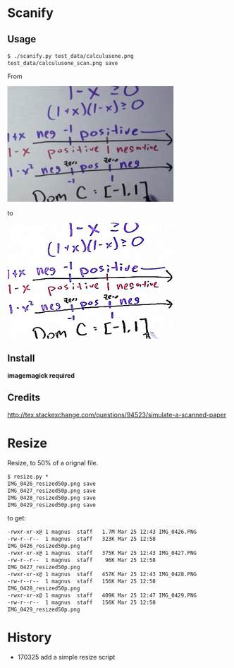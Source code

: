 Scanify
=========================================

Usage
---------------------------------------

    $ ./scanify.py test_data/calculusone.png
    test_data/calculusone_scan.png save
    
From

![](test_data/calculusone.png)

to 

![](test_data/calculusone_scan.png)

Install
---------------------------------------

**imagemagick required**

Credits
---------------------------------------
http://tex.stackexchange.com/questions/94523/simulate-a-scanned-paper

Resize
=========================================

Resize, to 50% of a orignal file.
	
	$ resize.py *
	IMG_0426_resized50p.png save
    IMG_0427_resized50p.png save
    IMG_0428_resized50p.png save
    IMG_0429_resized50p.png save

to get:

    -rwxr-xr-x@ 1 magnus  staff   1.7M Mar 25 12:43 IMG_0426.PNG
    -rw-r--r--  1 magnus  staff   323K Mar 25 12:58 IMG_0426_resized50p.png
    -rwxr-xr-x@ 1 magnus  staff   375K Mar 25 12:43 IMG_0427.PNG
    -rw-r--r--  1 magnus  staff    96K Mar 25 12:58 IMG_0427_resized50p.png
    -rwxr-xr-x@ 1 magnus  staff   457K Mar 25 12:43 IMG_0428.PNG
    -rw-r--r--  1 magnus  staff   156K Mar 25 12:58 IMG_0428_resized50p.png
    -rwxr-xr-x@ 1 magnus  staff   409K Mar 25 12:47 IMG_0429.PNG
    -rw-r--r--  1 magnus  staff   156K Mar 25 12:58 IMG_0429_resized50p.png

History
=========================================

- 170325 add a simple resize script

